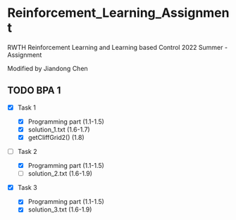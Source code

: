 # Reinforcement_Learning_Assignment
RWTH Reinforcement Learning and Learning based Control 2022 Summer - Assignment

Modified by Jiandong Chen

## TODO BPA 1

- [x] Task 1
  - [x] Programming part (1.1-1.5)
  - [x] solution_1.txt (1.6-1.7)
  - [x] getCliffGrid2() (1.8)
- [ ] Task 2
  - [x] Programming part (1.1-1.5)
  - [ ] solution_2.txt (1.6-1.9)

- [x] Task 3

  - [x] Programming part (1.1-1.5)
  - [x] solution_3.txt (1.6-1.9)

